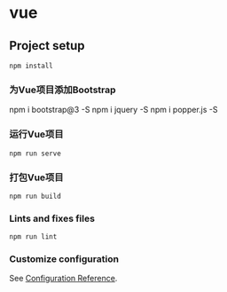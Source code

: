 # vue

## Project setup
```
npm install
```
### 为Vue项目添加Bootstrap
npm i bootstrap@3 -S
npm i jquery -S
npm i popper.js -S

### 运行Vue项目
```
npm run serve
```

### 打包Vue项目
```
npm run build
```

### Lints and fixes files
```
npm run lint
```

### Customize configuration
See [Configuration Reference](https://cli.vuejs.org/config/).
